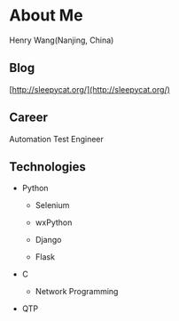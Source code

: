 
About Me
===========================
Henry Wang(Nanjing, China)

Blog
----------------------------
[http://sleepycat.org/](http://sleepycat.org/)

Career
----------------------------
Automation Test Engineer

Technologies
----------------------------

+ Python

    - Selenium
    
    - wxPython
    
    - Django
    
    - Flask

+ C

    - Network Programming

+ QTP



